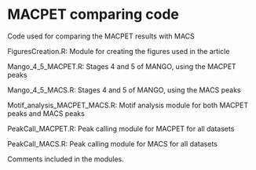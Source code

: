 # MACPET comparing code
Code used for comparing the MACPET results with MACS


FiguresCreation.R: 
Module for creating the figures used in the article

Mango_4_5_MACPET.R:
Stages 4 and 5 of MANGO, using the MACPET peaks

Mango_4_5_MACS.R: 
Stages 4 and 5 of MANGO, using the MACS peaks

Motif_analysis_MACPET_MACS.R: 
Motif analysis module for both MACPET peaks and MACS peaks

PeakCall_MACPET.R: 
Peak calling module for MACPET for all datasets

PeakCall_MACS.R: 
Peak calling module for MACS for all datasets


Comments included in the modules.
